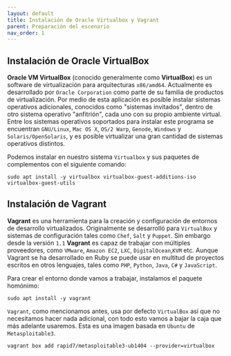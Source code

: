 ```yaml
---
layout: default
title: Instalación de Oracle Virtualbox y Vagrant
parent: Preparación del escenario
nav_order: 1
---
```


## Instalación de Oracle VirtualBox

**Oracle VM VirtualBox** (conocido generalmente como **VirtualBox**) es un software de virtualización para arquitecturas `x86/amd64`. Actualmente es desarrollado por `Oracle Corporation` como parte de su familia de productos de virtualización. 
Por medio de esta aplicación es posible instalar sistemas operativos adicionales, conocidos como "sistemas invitados", dentro de otro sistema operativo "anfitrión", cada uno con su propio ambiente virtual. Entre los sistemas operativos soportados para instalar este programa se encuentran `GNU/Linux`, `Mac OS X`, `OS/2 Warp`, `Genode`, `Windows` y `Solaris/OpenSolaris`, y es posible virtualizar una gran cantidad de sistemas operativos distintos.

Podemos instalar en nuestro sistema `Virtualbox` y sus paquetes de complementos con el siguiente comando:

~~~
sudo apt install -y virtualbox virtualbox-guest-additions-iso virtualbox-guest-utils
~~~


## Instalación de Vagrant

**Vagrant** es una herramienta para la creación y configuración de entornos de desarrollo virtualizados. Originalmente se desarrolló para `VirtualBox` y sistemas de configuración tales como `Chef`, `Salt` y `Puppet`. Sin embargo desde la versión `1.1` **Vagrant** es capaz de trabajar con múltiples proveedores, como `VMware`, `Amazon EC2`, `LXC`, `DigitalOcean`,`KVM` etc. 
Aunque Vagrant se ha desarrollado en Ruby se puede usar en multitud de proyectos escritos en otros lenguajes, tales como `PHP`, `Python`, `Java`, `C#` y `JavaScript`.

Para crear el entorno donde vamos a trabajar, instalamos el paquete homónimo:

~~~
sudo apt install -y vagrant 
~~~

`Vagrant`, como mencionamos antes, usa por defecto `VirtualBox` así que no necesitamos hacer nada adicional, con todo esto vamos a bajar la caja que más adelante usaremos. Esta es una imagen basada en `Ubuntu` de `Metasploitable3`.

~~~
vagrant box add rapid7/metasploitable3-ub1404 --provider=virtualbox
~~~

